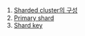 1. [Sharded cluster의 구성](https://blog.seulgi.kim/2014/08/mongodb-sharding-1-sharded-cluster.html)
1. [Primary shard](https://blog.seulgi.kim/2014/08/mongodb-sharding-2-primary-shard.html)
1. [Shard key](https://blog.seulgi.kim/2014/08/mongodb-sharding-3-shard-key.html)

